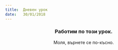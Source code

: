 ```yaml
---
title:  Дневен урок
date:   30/01/2018
---
```


### <center>Работим по този урок.</center>
<center>Моля, върнете се по-късно.</center>